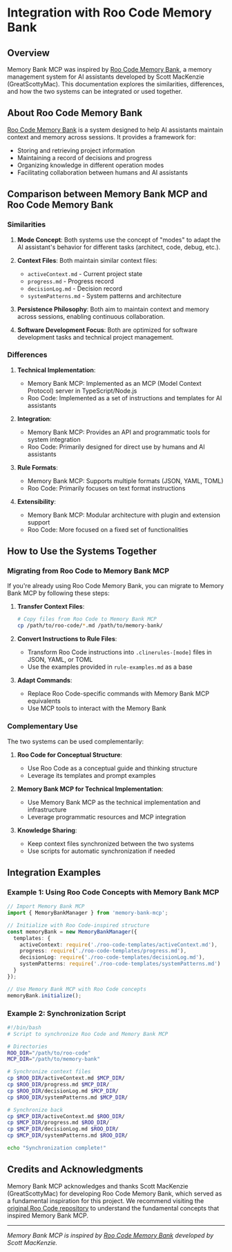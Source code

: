 # Integration with Roo Code Memory Bank

## Overview

Memory Bank MCP was inspired by [Roo Code Memory Bank](https://github.com/GreatScottyMac/roo-code-memory-bank), a memory management system for AI assistants developed by Scott MacKenzie (GreatScottyMac). This documentation explores the similarities, differences, and how the two systems can be integrated or used together.

## About Roo Code Memory Bank

[Roo Code Memory Bank](https://github.com/GreatScottyMac/roo-code-memory-bank) is a system designed to help AI assistants maintain context and memory across sessions. It provides a framework for:

- Storing and retrieving project information
- Maintaining a record of decisions and progress
- Organizing knowledge in different operation modes
- Facilitating collaboration between humans and AI assistants

## Comparison between Memory Bank MCP and Roo Code Memory Bank

### Similarities

1. **Mode Concept**: Both systems use the concept of "modes" to adapt the AI assistant's behavior for different tasks (architect, code, debug, etc.).

2. **Context Files**: Both maintain similar context files:
   - `activeContext.md` - Current project state
   - `progress.md` - Progress record
   - `decisionLog.md` - Decision record
   - `systemPatterns.md` - System patterns and architecture

3. **Persistence Philosophy**: Both aim to maintain context and memory across sessions, enabling continuous collaboration.

4. **Software Development Focus**: Both are optimized for software development tasks and technical project management.

### Differences

1. **Technical Implementation**:
   - Memory Bank MCP: Implemented as an MCP (Model Context Protocol) server in TypeScript/Node.js
   - Roo Code: Implemented as a set of instructions and templates for AI assistants

2. **Integration**:
   - Memory Bank MCP: Provides an API and programmatic tools for system integration
   - Roo Code: Primarily designed for direct use by humans and AI assistants

3. **Rule Formats**:
   - Memory Bank MCP: Supports multiple formats (JSON, YAML, TOML)
   - Roo Code: Primarily focuses on text format instructions

4. **Extensibility**:
   - Memory Bank MCP: Modular architecture with plugin and extension support
   - Roo Code: More focused on a fixed set of functionalities

## How to Use the Systems Together

### Migrating from Roo Code to Memory Bank MCP

If you're already using Roo Code Memory Bank, you can migrate to Memory Bank MCP by following these steps:

1. **Transfer Context Files**:
   ```bash
   # Copy files from Roo Code to Memory Bank MCP
   cp /path/to/roo-code/*.md /path/to/memory-bank/
   ```

2. **Convert Instructions to Rule Files**:
   - Transform Roo Code instructions into `.clinerules-[mode]` files in JSON, YAML, or TOML
   - Use the examples provided in `rule-examples.md` as a base

3. **Adapt Commands**:
   - Replace Roo Code-specific commands with Memory Bank MCP equivalents
   - Use MCP tools to interact with the Memory Bank

### Complementary Use

The two systems can be used complementarily:

1. **Roo Code for Conceptual Structure**:
   - Use Roo Code as a conceptual guide and thinking structure
   - Leverage its templates and prompt examples

2. **Memory Bank MCP for Technical Implementation**:
   - Use Memory Bank MCP as the technical implementation and infrastructure
   - Leverage programmatic resources and MCP integration

3. **Knowledge Sharing**:
   - Keep context files synchronized between the two systems
   - Use scripts for automatic synchronization if needed

## Integration Examples

### Example 1: Using Roo Code Concepts with Memory Bank MCP

```typescript
// Import Memory Bank MCP
import { MemoryBankManager } from 'memory-bank-mcp';

// Initialize with Roo Code-inspired structure
const memoryBank = new MemoryBankManager({
  templates: {
    activeContext: require('./roo-code-templates/activeContext.md'),
    progress: require('./roo-code-templates/progress.md'),
    decisionLog: require('./roo-code-templates/decisionLog.md'),
    systemPatterns: require('./roo-code-templates/systemPatterns.md')
  }
});

// Use Memory Bank MCP with Roo Code concepts
memoryBank.initialize();
```

### Example 2: Synchronization Script

```bash
#!/bin/bash
# Script to synchronize Roo Code and Memory Bank MCP

# Directories
ROO_DIR="/path/to/roo-code"
MCP_DIR="/path/to/memory-bank"

# Synchronize context files
cp $ROO_DIR/activeContext.md $MCP_DIR/
cp $ROO_DIR/progress.md $MCP_DIR/
cp $ROO_DIR/decisionLog.md $MCP_DIR/
cp $ROO_DIR/systemPatterns.md $MCP_DIR/

# Synchronize back
cp $MCP_DIR/activeContext.md $ROO_DIR/
cp $MCP_DIR/progress.md $ROO_DIR/
cp $MCP_DIR/decisionLog.md $ROO_DIR/
cp $MCP_DIR/systemPatterns.md $ROO_DIR/

echo "Synchronization complete!"
```

## Credits and Acknowledgments

Memory Bank MCP acknowledges and thanks Scott MacKenzie (GreatScottyMac) for developing Roo Code Memory Bank, which served as a fundamental inspiration for this project. We recommend visiting the [original Roo Code repository](https://github.com/GreatScottyMac/roo-code-memory-bank) to understand the fundamental concepts that inspired Memory Bank MCP.

---

*Memory Bank MCP is inspired by [Roo Code Memory Bank](https://github.com/GreatScottyMac/roo-code-memory-bank) developed by Scott MacKenzie.*